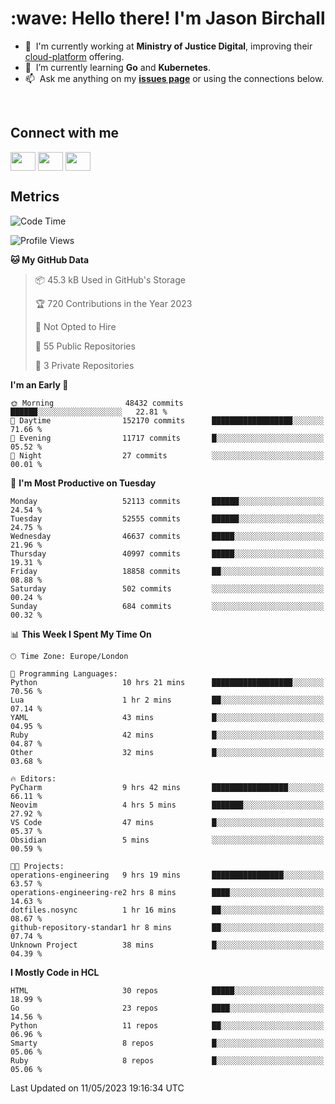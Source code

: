 <h1 align="left" id="jason-title">:wave: Hello there! I'm Jason Birchall</h1>

- :office: &nbsp;I'm currently working at **Ministry of Justice Digital**, improving their [cloud-platform](https://github.com/ministryofjustice/cloud-platform) offering.
- :seedling: &nbsp;I’m currently learning **Go** and **Kubernetes**.
- :mailbox: &nbsp;Ask me anything on my **[issues page]** or using the connections below.


<br>

<h2>Connect with me</h2>
<p>
<a href="https://twitter.com/jsonBirchall" target="blank"><img align="center" src="https://cdn.jsdelivr.net/npm/simple-icons@3.0.1/icons/twitter.svg" alt="" height="30" width="40" /></a>
<a href="https://keybase.io/json0" target="blank"><img align="center" src="https://cdn.jsdelivr.net/npm/simple-icons@3.0.1/icons/keybase.svg" alt="" height="30" width="40" /></a>
<a href="https://www.reddit.com/user/kakorate" target="blank"><img align="center" src="https://cdn.jsdelivr.net/npm/simple-icons@3.0.1/icons/reddit.svg" alt="" height="30" width="40" /></a>
</p>

<h2>Metrics</h2>

<!--START_SECTION:waka-->
![Code Time](http://img.shields.io/badge/Code%20Time-1%2C033%20hrs%201%20min-blue)

![Profile Views](http://img.shields.io/badge/Profile%20Views-0-blue)

**🐱 My GitHub Data** 

> 📦 45.3 kB Used in GitHub's Storage 
 > 
> 🏆 720 Contributions in the Year 2023
 > 
> 🚫 Not Opted to Hire
 > 
> 📜 55 Public Repositories 
 > 
> 🔑 3 Private Repositories 
 > 
**I'm an Early 🐤** 

```text
🌞 Morning                48432 commits       ██████░░░░░░░░░░░░░░░░░░░   22.81 % 
🌆 Daytime                152170 commits      ██████████████████░░░░░░░   71.66 % 
🌃 Evening                11717 commits       █░░░░░░░░░░░░░░░░░░░░░░░░   05.52 % 
🌙 Night                  27 commits          ░░░░░░░░░░░░░░░░░░░░░░░░░   00.01 % 
```
📅 **I'm Most Productive on Tuesday** 

```text
Monday                   52113 commits       ██████░░░░░░░░░░░░░░░░░░░   24.54 % 
Tuesday                  52555 commits       ██████░░░░░░░░░░░░░░░░░░░   24.75 % 
Wednesday                46637 commits       █████░░░░░░░░░░░░░░░░░░░░   21.96 % 
Thursday                 40997 commits       █████░░░░░░░░░░░░░░░░░░░░   19.31 % 
Friday                   18858 commits       ██░░░░░░░░░░░░░░░░░░░░░░░   08.88 % 
Saturday                 502 commits         ░░░░░░░░░░░░░░░░░░░░░░░░░   00.24 % 
Sunday                   684 commits         ░░░░░░░░░░░░░░░░░░░░░░░░░   00.32 % 
```


📊 **This Week I Spent My Time On** 

```text
🕑︎ Time Zone: Europe/London

💬 Programming Languages: 
Python                   10 hrs 21 mins      ██████████████████░░░░░░░   70.56 % 
Lua                      1 hr 2 mins         ██░░░░░░░░░░░░░░░░░░░░░░░   07.14 % 
YAML                     43 mins             █░░░░░░░░░░░░░░░░░░░░░░░░   04.95 % 
Ruby                     42 mins             █░░░░░░░░░░░░░░░░░░░░░░░░   04.87 % 
Other                    32 mins             █░░░░░░░░░░░░░░░░░░░░░░░░   03.68 % 

🔥 Editors: 
PyCharm                  9 hrs 42 mins       █████████████████░░░░░░░░   66.11 % 
Neovim                   4 hrs 5 mins        ███████░░░░░░░░░░░░░░░░░░   27.92 % 
VS Code                  47 mins             █░░░░░░░░░░░░░░░░░░░░░░░░   05.37 % 
Obsidian                 5 mins              ░░░░░░░░░░░░░░░░░░░░░░░░░   00.59 % 

🐱‍💻 Projects: 
operations-engineering   9 hrs 19 mins       ████████████████░░░░░░░░░   63.57 % 
operations-engineering-re2 hrs 8 mins        ████░░░░░░░░░░░░░░░░░░░░░   14.63 % 
dotfiles.nosync          1 hr 16 mins        ██░░░░░░░░░░░░░░░░░░░░░░░   08.67 % 
github-repository-standar1 hr 8 mins         ██░░░░░░░░░░░░░░░░░░░░░░░   07.74 % 
Unknown Project          38 mins             █░░░░░░░░░░░░░░░░░░░░░░░░   04.39 % 
```

**I Mostly Code in HCL** 

```text
HTML                     30 repos            █████░░░░░░░░░░░░░░░░░░░░   18.99 % 
Go                       23 repos            ████░░░░░░░░░░░░░░░░░░░░░   14.56 % 
Python                   11 repos            ██░░░░░░░░░░░░░░░░░░░░░░░   06.96 % 
Smarty                   8 repos             █░░░░░░░░░░░░░░░░░░░░░░░░   05.06 % 
Ruby                     8 repos             █░░░░░░░░░░░░░░░░░░░░░░░░   05.06 % 
```




 Last Updated on 11/05/2023 19:16:34 UTC
<!--END_SECTION:waka-->

<!-- links -->

[issues page]: https://github.com/jasonBirchall/jasonBirchall/issues "jasonBirchall/issues"
